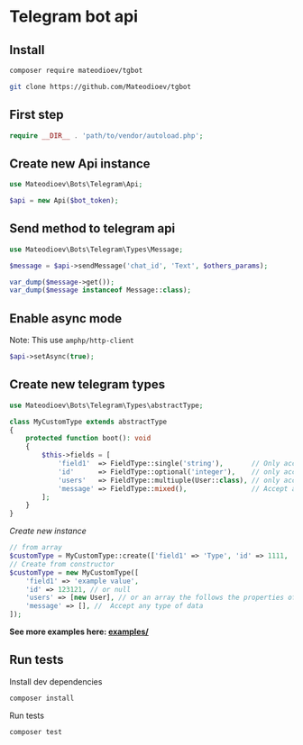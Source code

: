 # Telegram bot api

## Install

```bash
composer require mateodioev/tgbot
```

```bash
git clone https://github.com/Mateodioev/tgbot
```

## First step

```php
require __DIR__ . 'path/to/vendor/autoload.php';
```

## Create new Api instance

```php
use Mateodioev\Bots\Telegram\Api;

$api = new Api($bot_token);
```


## Send method to telegram api

```php
use Mateodioev\Bots\Telegram\Types\Message;

$message = $api->sendMessage('chat_id', 'Text', $others_params);

var_dump($message->get());
var_dump($message instanceof Message::class);
```

## Enable async mode

Note: This use `amphp/http-client`

```php
$api->setAsync(true);
```

## Create new telegram types

```php
use Mateodioev\Bots\Telegram\Types\abstractType;

class MyCustomType extends abstractType
{
    protected function boot(): void
    {
        $this->fields = [
            'field1'  => FieldType::single('string'),       // Only accept strings
            'id'      => FieldType::optional('integer'),    // only accept integer or null values
            'users'   => FieldType::multiuple(User::class), // only accept arrays or instances of the User class
            'message' => FieldType::mixed(),                // Accept all values
        ];
    }
}
```

*Create new instance*

```php
// from array
$customType = MyCustomType::create(['field1' => 'Type', 'id' => 1111, 'user' => $user]);
// Create from constructor
$customType = new MyCustomType([
    'field1' => 'example value',
    'id' => 123121, // or null
    'users' => [new User], // or an array the follows the properties of the User class. example: [['id' => 1111111, 'first_name' => 'user first name']]
    'message' => [], //  Accept any type of data
]);
```

**See more examples here: [examples/](examples)**

## Run tests

Install dev dependencies
```bash
composer install
```

Run tests
```bash
composer test
```
